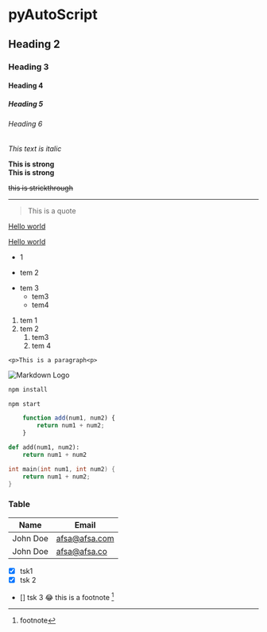 <!-- Headings -->
# pyAutoScript
## Heading 2
### Heading 3
#### Heading 4
##### Heading 5
###### Heading 6

<!-- Italics -->
_This text_ *is italic*

<!-- Strong -->
**This is strong** <br>
__This is strong__

<!-- Strick through -->
~~this is strickthrough~~

<!-- Horizontal Rule -->
---

<!-- Block quote -->
> This is a quote

<!-- Links -->
[Hello world](#)

[Hello world](# "title")

<!-- UL -->
+ 1
* tem 2
- tem 3
    - tem3
    - tem4

<!-- OL -->
1. tem 1
1. tem 2
    1. tem3
    1. tem 4


<!-- Inline Code Block -->
`<p>This is a paragraph<p>`

<!-- Image -->
![Markdown Logo](https://markdown-here.com/img/icon256.png "markdown logo")

<!-- Git Hub Markdown -->

<!-- Code Blocks -->
```bash
npm install

npm start

```

```javascript
    function add(num1, num2) {
        return num1 + num2;
    }
```

```python
def add(num1, num2):
    return num1 + num2
```

```c
int main(int num1, int num2) {
    return num1 + num2;
}
```

<!-- Tables -->
### Table
| Name    | Email         |
|---------|---------------|
| John Doe| afsa@afsa.com |
| John Doe| afsa@afsa.co  |

<!-- Task List -->
+ [x] tsk1
+ [x] tsk 2
+ [] tsk 3
:joy:
this is a footnote [^1]
[^1]: footnote
